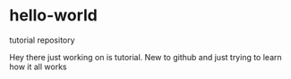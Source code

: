 # hello-world
tutorial repository

Hey there just working on is tutorial. New to github and just trying to learn how it all works
